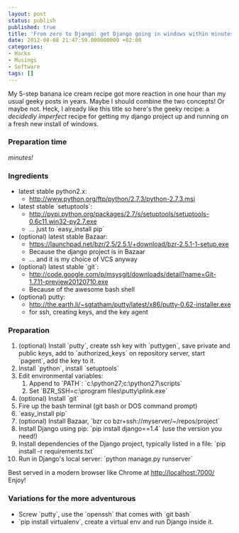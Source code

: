 ```yaml
---
layout: post
status: publish
published: true
title: 'From zero to Django: get Django going in windows within minutes'
date: 2012-08-08 21:47:59.000000000 +02:00
categories:
- Hacks
- Musings
- Software
tags: []
---
```

My 5-step banana ice cream recipe got more reaction in one hour than my usual geeky posts in years. Maybe I should combine the two concepts! Or maybe not. Heck, I already like this title so here's the geeky recipe: a *decidedly imperfect* recipe for getting my django project up and running on a fresh new install of windows.


### Preparation time


*minutes!*


### Ingredients


<ul>
<li>latest stable python2.x:

<ul>
<li><a href="http://www.python.org/ftp/python/2.7.3/python-2.7.3.msi">http://www.python.org/ftp/python/2.7.3/python-2.7.3.msi</a></li>
</ul></li>
<li>latest stable `setuptools`:

<ul>
<li><a href="http://pypi.python.org/packages/2.7/s/setuptools/setuptools-0.6c11.win32-py2.7.exe">http://pypi.python.org/packages/2.7/s/setuptools/setuptools-0.6c11.win32-py2.7.exe</a></li>
<li>... just to `easy_install pip`</li>
</ul></li>
<li>(optional) latest stable Bazaar:

<ul>
<li><a href="https://launchpad.net/bzr/2.5/2.5.1/+download/bzr-2.5.1-1-setup.exe">https://launchpad.net/bzr/2.5/2.5.1/+download/bzr-2.5.1-1-setup.exe</a></li>
<li>Because the django project is in Bazaar</li>
<li>... and it is my choice of VCS anyway</li>
</ul></li>
<li>(optional) latest stable `git`:

<ul>
<li><a href="http://code.google.com/p/msysgit/downloads/detail?name=Git-1.7.11-preview20120710.exe">http://code.google.com/p/msysgit/downloads/detail?name=Git-1.7.11-preview20120710.exe</a></li>
<li>Because of the awesome bash shell</li>
</ul></li>
<li>(optional) putty:

<ul>
<li><a href="http://the.earth.li/~sgtatham/putty/latest/x86/putty-0.62-installer.exe">http://the.earth.li/~sgtatham/putty/latest/x86/putty-0.62-installer.exe</a></li>
<li>for ssh, creating keys, and the key agent</li>
</ul></li>
</ul>


### Preparation


<ol>
<li>(optional) Install `putty`, create ssh key with `puttygen`, save private and public keys, add to `authorized_keys` on repository server, start `pagent`, add the key to it.</li>
<li>Install `python`, install `setuptools`</li>
<li>Edit environmental variables:

<ol>
<li>Append to `PATH`: `c:\python27;c:\python27\scripts`</li>
<li>Set `BZR_SSH=c:\program files\putty\plink.exe`</li>
</ol></li>
<li>(optional) Install `git`</li>
<li>Fire up the bash terminal (git bash or DOS command prompt)</li>
<li>`easy_install pip`</li>
<li>(optional) Install Bazaar, `bzr co bzr+ssh://myserver/~/repos/project`</li>
<li>Install Django using pip: `pip install django==1.4` (use the version you need!)</li>
<li>Install dependencies of the Django project, typically listed in a file: `pip install -r requirements.txt`</li>
<li>Run in Django's local server: `python manage.py runserver`</li>
</ol>

Best served in a modern browser like Chrome at <a href="http://localhost:7000/">http://localhost:7000/</a> Enjoy!


### Variations for the more adventurous


<ul>
<li>Screw `putty`, use the `openssh` that comes with `git bash`</li>
<li>`pip install virtualenv`, create a virtual env and run Django inside it.</li>
</ul>
